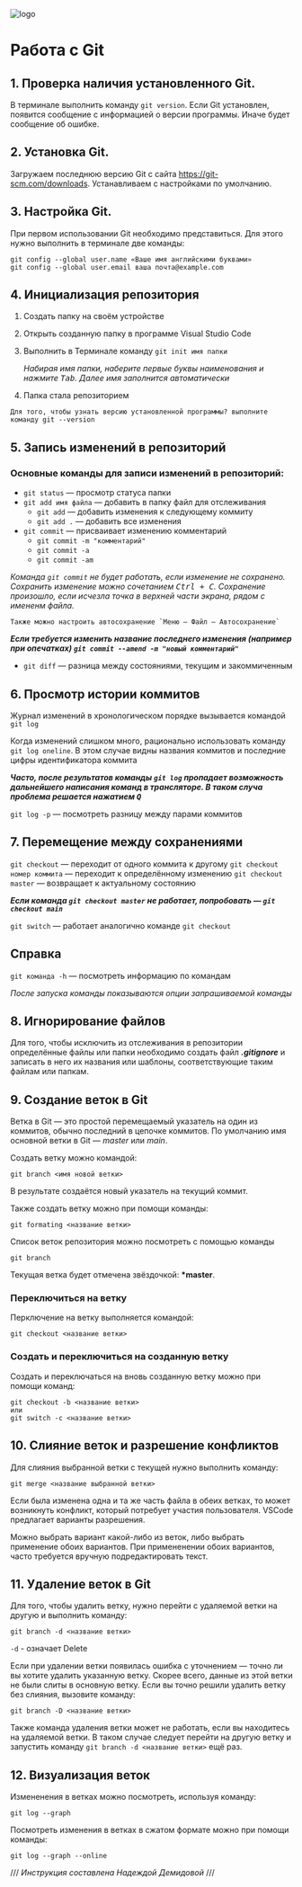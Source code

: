 ![logo](437px-Git_logo_full_(orange).svg.png)
# Работа с Git

## 1. Проверка наличия установленного Git.
В терминале выполнить команду `git version`.
Если Git установлен, появится сообщение с информацией о версии программы.
Иначе будет сообщение об ошибке.

## 2. Установка Git.
Загружаем последнюю версию Git с сайта https://git-scm.com/downloads. Устанавливаем с настройками по умолчанию.

## 3. Настройка Git.
При первом использовании Git необходимо представиться.
Для этого нужно выполнить в терминале две команды:
```
git config --global user.name «Ваше имя английскими буквами»
git config --global user.email ваша почта@example.com
```

## 4. Инициализация репозитория
1. Создать папку на своём устройстве
2. Открыть созданную папку в программе Visual Studio Code
3. Выполнить в Терминале команду  `git init имя папки` 

    *Набирая имя папки, наберите первые буквы наименования и нажмите <kbd> Tab</kbd>. Далее имя заполнится автоматически*

4. Папка стала репозиторием
``` 
Для того, чтобы узнать версию установленной программы? выполните команду git --version
```

## 5. Запись изменений в репозиторий
### Основные команды для записи изменений в репозиторий:
- `git status` — просмотр статуса папки
- `git add имя файла` — добавить в папку файл для отслеживания
  - `git add` — добавить изменения к следующему коммиту
  - `git add .` — добавить все изменения
- `git commit` — присваивает изменению комментарий
  - `git commit -m "комментарий"`
  - `git commit -a`
  - `git commit -am`

*Команда `git commit` не будет работать, если изменение не сохранено. Сохранить изменение можно сочетанием <kbd>Ctrl + C</kbd>. Сохранение произошло, если исчезла точка в верхней части экрана, рядом с имененм файла.*

    Также можно настроить автосохранение `Меню — Файл — Автосохранение` 

***Если требуется изменить название последнего изменения (например при опечатках) `git commit --amend -m "новый комментарий"`***

- `git diff` — разница между состояниями, текущим и закоммиченным

## 6. Просмотр истории коммитов
Журнал изменений в хронологическом порядке вызывается командой `git log`

Когда изменений слишком много, рационально использовать команду `git log oneline`. В этом случае видны названия коммитов и последние цифры идентификатора коммита

***Часто, после результатов команды `git log` пропадает возможность дальнейшего написания команд в трансляторе. В таком случа проблема решается нажатием <kbd>Q</kbd>***

`git log -p` — посмотреть разницу между парами коммитов

## 7. Перемещение между сохранениями

`git checkout` — переходит от одного коммита к другому
`git checkout номер коммита` — переходит к определённому изменению
`git checkout master` — возвращает к актуальному состоянию

***Если команда `git checkout master` не работает, попробовать — `git checkout main`***

`git switch` — работает аналогично команде `git checkout`

## Справка 
`git команда -h` — посмотреть информацию по командам

*После запуска команды показываются опции запрашиваемой команды*

## 8. Игнорирование файлов

Для того, чтобы исключить из отслеживания в репозитории определённые файлы или папки необходимо создать файл ***.gitignore*** и записать в него их названия или шаблоны, соответствующие таким файлам или папкам.

## 9. Создание веток в Git 

Ветка в Git — это простой перемещаемый указатель на один из коммитов, обычно последний в цепочке коммитов.
По умолчанию имя основной ветки в Git — *master* или *main*.

Создать ветку можно командой:
``` 
git branch <имя новой ветки>
```
В результате создаётся новый указатель на текущий коммит.

Также создать ветку можно при помощи команды:
```
git formating <название ветки>
```
Список веток репозитория можно посмотреть с помощью команды
```
git branch
```
Текущая ветка будет отмечена звёздочкой: **\*master**.

### **Переключиться на ветку**

Перключение на ветку выполняется командой:
```
git checkout <название ветки>
```

### **Создать и переключиться на созданную ветку**

Создать и переключаться на вновь созданную ветку можно при помощи команд:
```
git checkout -b <название ветки>
или
git switch -c <название ветки>
```

## 10. Слияние веток и разрешение конфликтов

Для слияния выбранной ветки с текущей нужно выполнить команду:
```
git merge <название выбранной ветки>
```
Если была изменена одна и та же часть файла в обеих ветках, то может возникнуть конфликт, который потребует участия пользователя. VSCode предлагает варианты разрешения.

Можно выбрать вариант какой-либо из веток, либо выбрать применение обоих вариантов.
При примененении обоих вариантов, часто требуется вручную подредактировать текст.

## 11. Удаление веток в Git

Для того, чтобы удалить ветку, нужно перейти с удаляемой ветки на другую и выполнить команду:
```
git branch -d <название ветки>
```
`-d` - означает Delete

Если при удалении ветки появилась ошибка с уточнением — точно ли вы хотите удалить указанную ветку. Скорее всего, данные из этой ветки не были слиты в основную ветку. Если вы точно решили удалить ветку без слияния, вызовите команду:
```
git branch -D <название ветки>
```
Также команда удаления ветки может не работать, если вы находитесь на удаляемой ветки. В таком случае следует перейти на другую ветку и запустить команду `git branch -d <название ветки>` ещё раз.

## 12. Визуализация веток

Измененения в ветках можно посмотреть, используя команду:
```
git log --graph
```
Посмотреть изменения в ветках в сжатом формате можно при помощи команды:
```
git log --graph --online
``` 




/// *Инструкция составлена Надеждой Демидовой* ///